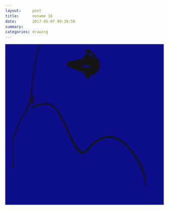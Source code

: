 ```yaml
---
layout:     post
title:      noname 16
date:       2017-05-07 09:39:58
summary:    
categories: drawing
---
```

![noname 16](/images/diary/noname-16.png ".")
